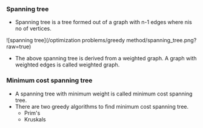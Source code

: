 ### Spanning tree

- Spanning tree is a tree formed out of a graph with n-1 edges where nis no of vertices.

![spanning tree](/optimization problems/greedy method/spanning_tree.png?raw=true)

- The above spanning tree is derived from a weighted graph. A graph with weighted
  edges is called weighted graph.

### Minimum cost spanning tree

- A spanning tree with minimum weight is called minimum cost spanning tree.
- There are two greedy algorithms to find minimum cost spanning tree.
  - Prim's
  - Kruskals  